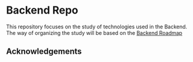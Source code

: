 
# Backend Repo

This repository focuses on the study of technologies used in the Backend. The way of organizing the study will be based on the [Backend Roadmap](https://roadmap.sh/backend)

## Acknowledgements


